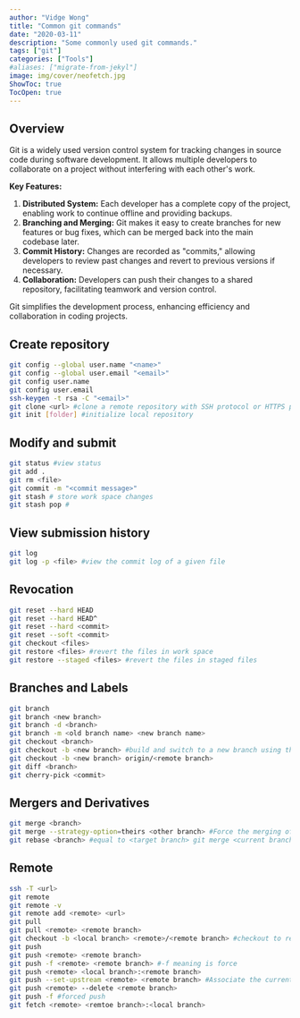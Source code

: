 ```yaml
---
author: "Vidge Wong"
title: "Common git commands"
date: "2020-03-11"
description: "Some commonly used git commands."
tags: ["git"]
categories: ["Tools"]
#aliases: ["migrate-from-jekyl"]
image: img/cover/neofetch.jpg
ShowToc: true
TocOpen: true
---
```


## Overview
Git is a widely used version control system for tracking changes in source code during software development. It allows multiple developers to collaborate on a project without interfering with each other's work.

**Key Features:**

1. **Distributed System:** Each developer has a complete copy of the project, enabling work to continue offline and providing backups.
2. **Branching and Merging:** Git makes it easy to create branches for new features or bug fixes, which can be merged back into the main codebase later.
3. **Commit History:** Changes are recorded as "commits," allowing developers to review past changes and revert to previous versions if necessary.
4. **Collaboration:** Developers can push their changes to a shared repository, facilitating teamwork and version control.

Git simplifies the development process, enhancing efficiency and collaboration in coding projects.

## Create repository

```bash
git config --global user.name "<name>"
git config --global user.email "<email>"
git config user.name
git config user.email
ssh-keygen -t rsa -C "<email>"
git clone <url> #clone a remote repository with SSH protocol or HTTPS protocol
git init [folder] #initialize local repository
```

## Modify and submit

```bash
git status #view status
git add .
git rm <file>
git commit -m "<commit message>"
git stash # store work space changes
git stash pop #
```

## View submission history

```bash
git log
git log -p <file> #view the commit log of a given file
```

## Revocation

```bash
git reset --hard HEAD
git reset --hard HEAD^
git reset --hard <commit>
git reset --soft <commit>
git checkout <files>
git restore <files> #revert the files in work space
git restore --staged <files> #revert the files in staged files
```

## Branches and Labels

```bash
git branch
git branch <new branch>
git branch -d <branch>
git branch -m <old branch name> <new branch name>
git checkout <branch>
git checkout -b <new branch> #build and switch to a new branch using the current branch as a prototype
git checkout -b <new branch> origin/<remote branch>
git diff <branch>
git cherry-pick <commit>
```

## Mergers and Derivatives

```bash
git merge <branch>
git merge --strategy-option=theirs <other branch> #Force the merging of other branch into the current branch
git rebase <branch> #equal to <target branch> git merge <current branch>
```

## Remote

```bash
ssh -T <url>
git remote
git remote -v
git remote add <remote> <url>
git pull
git pull <remote> <remote branch>
git checkout -b <local branch> <remote>/<remote branch> #checkout to remote branch
git push
git push <remote> <remote branch>
git push -f <remote> <remote branch> #-f meaning is force
git push <remote> <local branch>:<remote branch>
git push --set-upstream <remote> <remote branch> #Associate the current branch to a remote branch
git push <remote> --delete <remote branch>
git push -f #forced push
git fetch <remote> <remtoe branch>:<local branch>
```

